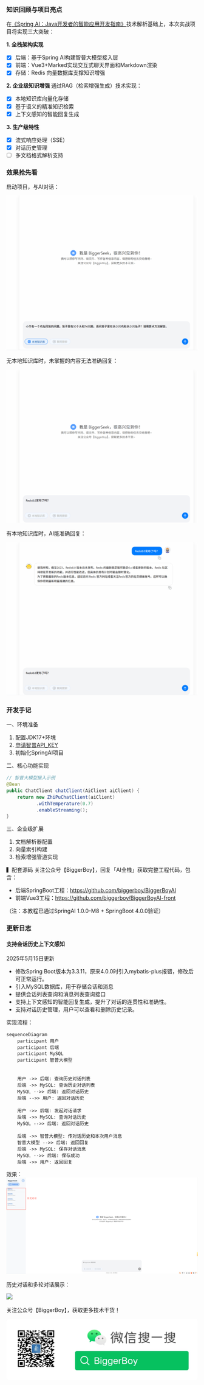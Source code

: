 ### 知识回顾与项目亮点

在[《Spring AI：Java开发者的智能应用开发指南》](https://mp.weixin.qq.com/s/-lv-1hyJiENdoZG3wVrYEg)技术解析基础上，本次实战项目将实现三大突破：

**1. 全栈架构实现**
- [x] 后端：基于Spring AI构建智普大模型接入层
- [x] 前端：Vue3+Marked实现交互式聊天界面和Markdown渲染
- [x] 存储：Redis 向量数据库支撑知识增强

**2. 企业级知识增强**
通过RAG（检索增强生成）技术实现：
- [x] 本地知识库向量化存储
- [x] 基于语义的精准知识检索
- [x] 上下文感知的智能回复生成

**3. 生产级特性**
- [x] 流式响应处理（SSE）
- [x] 对话历史管理
- [ ] 多文档格式解析支持

### 效果抢先看

启动项目，与AI对话：

![](src/main/resources/static/img/2-1.gif)

无本地知识库时，未掌握的内容无法准确回复：

![](src/main/resources/static/img/2-2.gif)


有本地知识库时，AI能准确回复：

![](src/main/resources/static/img/2-3.gif)

### 开发手记
一、环境准备
1. 配置JDK17+环境
2. [申请智普API_KEY](https://open.bigmodel.cn/login)
3. 初始化SpringAI项目

二、核心功能实现
```java
// 智普大模型接入示例
@Bean
public ChatClient chatClient(AiClient aiClient) {
    return new ZhiPuChatClient(aiClient)
           .withTemperature(0.7)
           .enableStreaming();
}
```

三、企业级扩展
1. 文档解析器配置
2. 向量索引构建
3. 检索增强管道实现

▍配套源码
关注公众号【BiggerBoy】，回复「AI全栈」获取完整工程代码，包含：
- 后端SpringBoot工程：https://github.com/biggerboy/BiggerBoyAI
- 前端Vue3工程：https://github.com/biggerboy/BiggerBoyAI-front

（注：本教程已通过SpringAI 1.0.0-M8 + SpringBoot 4.0.0验证）

### 更新日志
#### 支持会话历史上下文感知 

2025年5月15日更新

- 修改Spring Boot版本为3.3.11，原来4.0.0时引入mybatis-plus报错，修改后可正常运行。
- 引入MySQL数据库，用于存储会话和消息
- 提供会话列表查询和消息列表查询接口
- 支持上下文感知的智能回复生成，提升了对话的连贯性和准确性。
- 支持对话历史管理，用户可以查看和删除历史记录。

实现流程：
```mermaid
sequenceDiagram
    participant 用户
    participant 后端
    participant MySQL
    participant 智普大模型
    
    
    用户 ->> 后端: 查询历史对话列表
    后端 ->> MySQL: 查询历史对话列表
    MySQL -->> 后端: 返回对话历史
    后端 -->> 用户: 返回对话历史

    用户 ->> 后端: 发起对话请求
    后端 ->> MySQL: 查询对话历史
    MySQL -->> 后端: 返回对话历史

    后端 ->> 智普大模型: 传对话历史和本次用户消息
    智普大模型 -->> 后端: 返回回复
    后端 ->> MySQL: 保存对话消息
    MySQL -->> 后端: 保存成功
    后端 ->> 用户: 返回回复
```

效果：
![](src/main/resources/static/img/img_1.png)

历史对话和多轮对话展示：

![](src/main/resources/static/img/2-4.gif)

关注公众号【BiggerBoy】，获取更多技术干货！

![BiggerBoy](src/main/resources/static/img/img.png)
